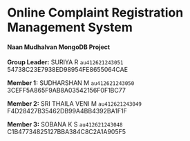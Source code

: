 # Online Complaint Registration Management System

#### Naan Mudhalvan MongoDB Project 

**Group Leader:** SURIYA R `au412621243051` 54738C23E7938ED98954FE8655064CAE 

**Member 1:** SUDHARSHAN M `au412621243050` 3CEFF5A865F9AB8A03542156F0F1BC77 

**Member 2:** SRI THAILA VENI M `au412621243049` F4D28427B35462DB99A4BB4392BA1F1F 

**Member 3:** SOBANA K S `au412621243048` C1B47734825127BBA384C8C2A1A905F5 
